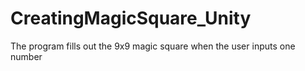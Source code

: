 # CreatingMagicSquare_Unity
The program fills out the 9x9 magic square when the user inputs one number
